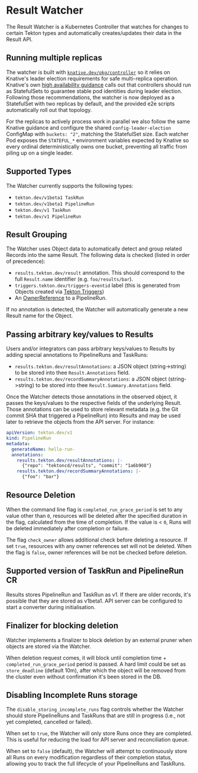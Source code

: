 <!--

---
linkTitle: "Results Watcher"
weight: 2
---

-->

# Result Watcher

The Result Watcher is a Kubernetes Controller that watches for changes to
certain Tekton types and automatically creates/updates their data in the Result
API.

## Running multiple replicas

The watcher is built with [`knative.dev/pkg/controller`](https://github.com/knative/pkg/blob/main/leaderelection/doc.go) so it relies on Knative's leader election requirements for safe multi-replica operation. Knative's own [high availability guidance](https://knative.dev/docs/eventing/ha/ha-control-plane/) calls out that controllers should run as StatefulSets to guarantee stable pod identities during leader election. Following those recommendations, the watcher is now deployed as a StatefulSet with two replicas by default, and the provided e2e scripts automatically roll out that topology.

For the replicas to actively process work in parallel we also follow the same Knative guidance and configure the shared `config-leader-election` ConfigMap with `buckets: "2"`, matching the StatefulSet size. Each watcher Pod exposes the `STATEFUL_*` environment variables expected by Knative so every ordinal deterministically owns one bucket, preventing all traffic from piling up on a single leader.

## Supported Types
The Watcher currently supports the following types:

- `tekton.dev/v1beta1 TaskRun`
- `tekton.dev/v1beta1 PipelineRun`
- `tekton.dev/v1 TaskRun`
- `tekton.dev/v1 PipelineRun`

## Result Grouping

The Watcher uses Object data to automatically detect and group related Records
into the same Result. The following data is checked (listed in order of
precedence):

- `results.tekton.dev/result` annotation. This should correspond to the full
  `Result.name` identifier (e.g. `foo/results/bar`).
- `triggers.tekton.dev/triggers-eventid` label (this is generated from Objects
  created via [Tekton Triggers](https://github.com/tektoncd/triggers))
- An
  [OwnerReference](https://kubernetes.io/docs/concepts/workloads/controllers/garbage-collection/#owners-and-dependents)
  to a PipelineRun.

If no annotation is detected, the Watcher will automatically generate a new
Result name for the Object.

## Passing arbitrary key/values to Results

Users and/or integrators can pass arbitrary keys/values to Results by adding special annotations to PipelineRuns and TaskRuns:

- `results.tekton.dev/resultAnnotations`: a JSON object (string->string) to be stored into thee `Result.Annotations` field.
- `results.tekton.dev/recordSummaryAnnotations`: a JSON object (string->string) to be stored into thee `Result.Summary.Annotations` field.

Once the Watcher detects those annotations in the observed object, it passes the keys/values to the respective fields of the underlying Result. Those annotations can be used to store relevant metadata (e.g. the Git commit SHA that triggered a PipelineRun) into Results and may be used later to retrieve the objects from the API server. For instance:

```yaml
apiVersion: tekton.dev/v1
kind: PipelineRun
metadata:
  generateName: hello-run-
  annotations:
    results.tekton.dev/resultAnnotations: |-
      {"repo": "tektoncd/results", "commit": "1a6b908"}
    results.tekton.dev/recordSummaryAnnotations: |-
      {"foo": "bar"}
```

## Resource Deletion

When the command line flag is `completed_run_grace_period` is set to any value other than `0`, resources will be deleted after the specified duration in the flag, calculated from the time of completion. If the value is < `0`, Runs will be deleted immediately after completion or failure.

The flag `check_owner` allows additional check before deleting a resource. If set `true`, resources with any owner references set will not be deleted. When the flag is `false`, owner references will be not be checked before deletion.

## Supported version of TaskRun and PipelineRun CR

Results stores PipelineRun and TaskRun as v1. If there are older records, it's possible that they are stored as v1beta1. API server can be configured to start a converter during initialisation.

## Finalizer for blocking deletion

Watcher implements a finalizer to block deletion by an external pruner when objects are stored via the Watcher.

When deletion request comes, it will block until completion time + `completed_run_grace_period` period is passed. A hard limit could be set as `store_deadline` (default 10m), after which the object will be removed from the cluster even without confirmation it's been stored in the DB.


## Disabling Incomplete Runs storage

The `disable_storing_incomplete_runs` flag controls whether the Watcher should store PipelineRuns and TaskRuns that are still in progress (i.e., not yet completed, cancelled or failed).

When set to `true`, the Watcher will only store Runs once they are completed. This is useful for reducing the load for API server and reconciliation queue. 

When set to `false` (default), the Watcher will attempt to continuously store all Runs on every modification regardless of their completion status, allowing you to track the full lifecycle of your PipelineRuns and TaskRuns.
